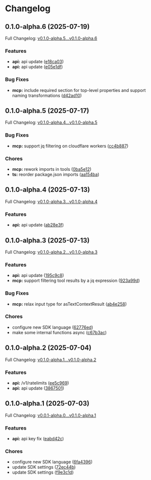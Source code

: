 # Changelog

## 0.1.0-alpha.6 (2025-07-19)

Full Changelog: [v0.1.0-alpha.5...v0.1.0-alpha.6](https://github.com/The-Swarm-Corporation/swarms-ts/compare/v0.1.0-alpha.5...v0.1.0-alpha.6)

### Features

* **api:** api update ([e18ca03](https://github.com/The-Swarm-Corporation/swarms-ts/commit/e18ca03d152d72a874a8a37db1e79de2b3603cd9))
* **api:** api update ([e05e1df](https://github.com/The-Swarm-Corporation/swarms-ts/commit/e05e1df0db53466e635175fc1e192dea85cbae84))


### Bug Fixes

* **mcp:** include required section for top-level properties and support naming transformations ([d42ad10](https://github.com/The-Swarm-Corporation/swarms-ts/commit/d42ad10771ffe30d9e40dc745ff76a350272e5b1))

## 0.1.0-alpha.5 (2025-07-17)

Full Changelog: [v0.1.0-alpha.4...v0.1.0-alpha.5](https://github.com/The-Swarm-Corporation/swarms-ts/compare/v0.1.0-alpha.4...v0.1.0-alpha.5)

### Bug Fixes

* **mcp:** support jq filtering on cloudflare workers ([cc4b887](https://github.com/The-Swarm-Corporation/swarms-ts/commit/cc4b887bfc708f1e9cceba8e19d4832071eae54d))


### Chores

* **mcp:** rework imports in tools ([0ba5e12](https://github.com/The-Swarm-Corporation/swarms-ts/commit/0ba5e12a2c80ed217d7c72d981c478ad38ed12dc))
* **ts:** reorder package.json imports ([aa154ba](https://github.com/The-Swarm-Corporation/swarms-ts/commit/aa154ba7459134db42a61874292ff7f8219db9c1))

## 0.1.0-alpha.4 (2025-07-13)

Full Changelog: [v0.1.0-alpha.3...v0.1.0-alpha.4](https://github.com/The-Swarm-Corporation/swarms-ts/compare/v0.1.0-alpha.3...v0.1.0-alpha.4)

### Features

* **api:** api update ([ab28e3f](https://github.com/The-Swarm-Corporation/swarms-ts/commit/ab28e3f50e4d19257b36c4ed1e0e607a8736df3f))

## 0.1.0-alpha.3 (2025-07-13)

Full Changelog: [v0.1.0-alpha.2...v0.1.0-alpha.3](https://github.com/The-Swarm-Corporation/swarms-ts/compare/v0.1.0-alpha.2...v0.1.0-alpha.3)

### Features

* **api:** api update ([195c9c8](https://github.com/The-Swarm-Corporation/swarms-ts/commit/195c9c892fd61f774f7bd52c4fa4ea5d4fa78f00))
* **mcp:** support filtering tool results by a jq expression ([923a99d](https://github.com/The-Swarm-Corporation/swarms-ts/commit/923a99d07701aa4de781d705f9ac0dcf5690727f))


### Bug Fixes

* **mcp:** relax input type for asTextContextResult ([ab4e258](https://github.com/The-Swarm-Corporation/swarms-ts/commit/ab4e2588ede32268fd4a20f17ec2ce8d08066136))


### Chores

* configure new SDK language ([62776ed](https://github.com/The-Swarm-Corporation/swarms-ts/commit/62776ed936ecc03de7299cc1f5311dedeef5ff26))
* make some internal functions async ([c67b3ac](https://github.com/The-Swarm-Corporation/swarms-ts/commit/c67b3acb8de7db8d518b08cbba9b9dd6930f6f8a))

## 0.1.0-alpha.2 (2025-07-04)

Full Changelog: [v0.1.0-alpha.1...v0.1.0-alpha.2](https://github.com/The-Swarm-Corporation/swarms-ts/compare/v0.1.0-alpha.1...v0.1.0-alpha.2)

### Features

* **api:** /v1/ratelimits ([ee5c969](https://github.com/The-Swarm-Corporation/swarms-ts/commit/ee5c969e55ca921189724aec5faec05d1755ed62))
* **api:** api update ([3867501](https://github.com/The-Swarm-Corporation/swarms-ts/commit/3867501cbaa71760e991beb9358c4d91d79ca99f))

## 0.1.0-alpha.1 (2025-07-03)

Full Changelog: [v0.0.1-alpha.0...v0.1.0-alpha.1](https://github.com/The-Swarm-Corporation/swarms-ts/compare/v0.0.1-alpha.0...v0.1.0-alpha.1)

### Features

* **api:** api key fix ([eabd42c](https://github.com/The-Swarm-Corporation/swarms-ts/commit/eabd42c654eacb41ca3b2c2ee6b8dd2a5edcac06))


### Chores

* configure new SDK language ([6fa4396](https://github.com/The-Swarm-Corporation/swarms-ts/commit/6fa43962eaf9e34848a93361a25be09b8e916eae))
* update SDK settings ([72ec44b](https://github.com/The-Swarm-Corporation/swarms-ts/commit/72ec44b6f0c32eed9adb9d1c08f2ed80c0b3c060))
* update SDK settings ([f9e3c1d](https://github.com/The-Swarm-Corporation/swarms-ts/commit/f9e3c1dd6507a78aa95c3422973869b31cf03795))
